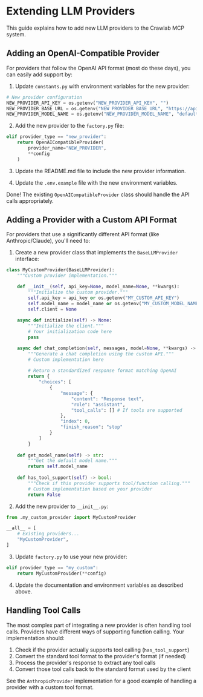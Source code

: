 # Extending LLM Providers

This guide explains how to add new LLM providers to the Crawlab MCP system.

## Adding an OpenAI-Compatible Provider

For providers that follow the OpenAI API format (most do these days), you can easily add support by:

1. Update `constants.py` with environment variables for the new provider:

```python
# New provider configuration
NEW_PROVIDER_API_KEY = os.getenv("NEW_PROVIDER_API_KEY", "")
NEW_PROVIDER_BASE_URL = os.getenv("NEW_PROVIDER_BASE_URL", "https://api.new-provider.com/v1")
NEW_PROVIDER_MODEL_NAME = os.getenv("NEW_PROVIDER_MODEL_NAME", "default-model")
```

2. Add the new provider to the `factory.py` file:

```python
elif provider_type == "new_provider":
    return OpenAICompatibleProvider(
        provider_name="NEW_PROVIDER",
        **config
    )
```

3. Update the README.md file to include the new provider information.

4. Update the `.env.example` file with the new environment variables.

Done! The existing `OpenAICompatibleProvider` class should handle the API calls appropriately.

## Adding a Provider with a Custom API Format

For providers that use a significantly different API format (like Anthropic/Claude), you'll need to:

1. Create a new provider class that implements the `BaseLLMProvider` interface:

```python
class MyCustomProvider(BaseLLMProvider):
    """Custom provider implementation."""

    def __init__(self, api_key=None, model_name=None, **kwargs):
        """Initialize the custom provider."""
        self.api_key = api_key or os.getenv("MY_CUSTOM_API_KEY")
        self.model_name = model_name or os.getenv("MY_CUSTOM_MODEL_NAME")
        self.client = None
        
    async def initialize(self) -> None:
        """Initialize the client."""
        # Your initialization code here
        pass

    async def chat_completion(self, messages, model=None, **kwargs) -> Dict[str, Any]:
        """Generate a chat completion using the custom API."""
        # Custom implementation here
        
        # Return a standardized response format matching OpenAI
        return {
            "choices": [
                {
                    "message": {
                        "content": "Response text",
                        "role": "assistant",
                        "tool_calls": [] # If tools are supported
                    },
                    "index": 0,
                    "finish_reason": "stop"
                }
            ]
        }
    
    def get_model_name(self) -> str:
        """Get the default model name."""
        return self.model_name
        
    def has_tool_support(self) -> bool:
        """Check if this provider supports tool/function calling."""
        # Custom implementation based on your provider
        return False
```

2. Add the new provider to `__init__.py`:

```python
from .my_custom_provider import MyCustomProvider

__all__ = [
    # Existing providers...
    "MyCustomProvider",
]
```

3. Update `factory.py` to use your new provider:

```python
elif provider_type == "my_custom":
    return MyCustomProvider(**config)
```

4. Update the documentation and environment variables as described above.

## Handling Tool Calls

The most complex part of integrating a new provider is often handling tool calls. Providers have different ways of supporting function calling. Your implementation should:

1. Check if the provider actually supports tool calling (`has_tool_support`)
2. Convert the standard tool format to the provider's format (if needed)
3. Process the provider's response to extract any tool calls
4. Convert those tool calls back to the standard format used by the client

See the `AnthropicProvider` implementation for a good example of handling a provider with a custom tool format. 